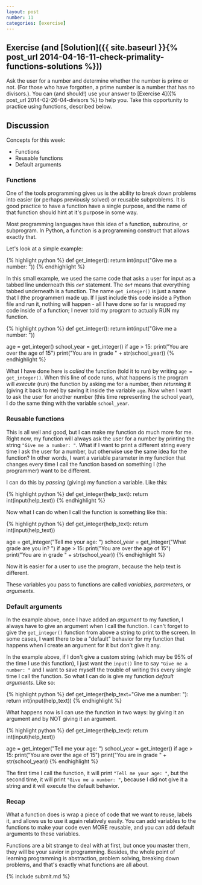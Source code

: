 ```yaml
---
layout: post
number: 11
categories: [exercise]
---
```


## Exercise (and [Solution]({{ site.baseurl }}{% post_url 2014-04-16-11-check-primality-functions-solutions %}))

Ask the user for a number and determine whether the number is prime or not. (For those who have forgotten, a prime number is a number that has no divisors.). You can (and should!) use your answer to [Exercise 4]({% post_url 2014-02-26-04-divisors %} to help you. Take this opportunity to practice using functions, described below.

## Discussion

Concepts for this week:

* Functions
* Reusable functions
* Default arguments

### Functions

One of the tools programming gives us is the ability to break down problems into easier (or perhaps previously solved) or reusable subproblems. It is good practice to have a function have a single purpose, and the name of that function should hint at it's purpose in some way. 

Most programming languages have this idea of a function, subroutine, or subprogram. In Python, a function is a programming construct that allows exactly that.

Let's look at a simple example: 

{% highlight python %}
  def get_integer():
    return int(input("Give me a number: "))
{% endhighlight %}

In this small example, we used the same code that asks a user for input as a tabbed line underneath this `def` statement. The `def` means that everything tabbed underneath is a function. The name `get_integer()` is just a name that I (the programmer) made up. If I just include this code inside a Python file and run it, nothing will happen - all I have done so far is wrapped my code inside of a function; I never told my program to actually RUN my function.

{% highlight python %}
  def get_integer():
    return int(input("Give me a number: "))

  age = get_integer()
  school_year = get_integer()
  if age > 15:
    print("You are over the age of 15")
  print("You are in grade " + str(school_year))
{% endhighlight %}

What I have done here is *called* the function (told it to run) by writing `age = get_integer()`. When this line of code runs, what happens is the program will *execute* (run) the function by asking me for a number, then *returning* it (giving it back to me) by saving it inside the variable `age`. Now when I want to ask the user for another number (this time representing the school year), I do the same thing with the variable `school_year`. 

###  Reusable functions

This is all well and good, but I can make my function do much more for me. Right now, my function will always ask the user for a number by printing the string `"Give me a number: "`. What if I want to print a different string every time I ask the user for a number, but otherwise use the same idea for the function? In other words, I want a variable parameter in my function that changes every time I call the function based on something I (the programmer) want to be different. 

I can do this by *passing* (giving) my function a variable. Like this: 

{% highlight python %}
  def get_integer(help_text):
    return int(input(help_text))
{% endhighlight %}

Now what I can do when I call the function is something like this: 

{% highlight python %}
  def get_integer(help_text):
    return int(input(help_text))

  age = get_integer("Tell me your age: ")
  school_year = get_integer("What grade are you in? ")
  if age > 15:
    print("You are over the age of 15")
  print("You are in grade " + str(school_year))
{% endhighlight %}

Now it is easier for a user to use the program, because the help text is different. 

These variables you pass to functions are called *variables*, *parameters*, or *arguments*.

### Default arguments

In the example above, once I have added an *argument* to my function, I always have to give an argument when I call the function. I can't forget to give the `get_integer()` function from above a string to print to the screen. In some cases, I want there to be a "default" behavior for my function that happens when I create an argument for it but don't give it any. 

In the example above, if I don't give a custom string (which may be 95% of the time I use this function), I just want the `input()` line to say `"Give me a number: "` and I want to save myself the trouble of writing this every single time I call the function. So what I can do is give my function *default arguments*. Like so: 

{% highlight python %}
  def get_integer(help_text="Give me a number: "):
    return int(input(help_text))
{% endhighlight %}

What happens now is I can use the function in two ways: by giving it an argument and by NOT giving it an argument. 

{% highlight python %}
  def get_integer(help_text):
    return int(input(help_text))

  age = get_integer("Tell me your age: ")
  school_year = get_integer()
  if age > 15:
    print("You are over the age of 15")
  print("You are in grade " + str(school_year))
{% endhighlight %}

The first time I call the function, it will print `"Tell me your age: "`, but the second time, it will print `"Give me a number: "`, because I did not give it a string and it will execute the default behavior.

### Recap

What a function does is wrap a piece of code that we want to reuse, labels it, and allows us to use it again relatively easily. You can add variables to the functions to make your code even MORE reusable, and you can add default arguments to these variables.

Functions are a bit strange to deal with at first, but once you master them, they will be your savior in programming. Besides, the whole point of learning programming is abstraction, problem solving, breaking down problems, and that's exactly what functions are all about.

{% include submit.md %}